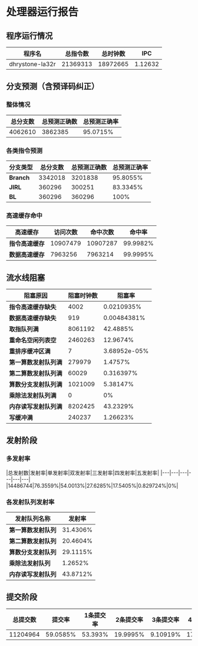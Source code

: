 # 处理器运行报告
## 程序运行情况
|程序名|总指令数|总时钟数|IPC|
|---|---|---|---|
|dhrystone-la32r|21369313|18972665|1.12632|

## 分支预测（含预译码纠正）
### 整体情况
|总分支数|总预测正确数|总预测正确率|
|---|---|---|
|4062610|3862385|95.0715%|

### 各类指令预测
|分支类型|总分支数|总预测正确数|总预测正确率|
|---|---|---|---|
|**Branch**| 3342018 | 3201838 | 95.8055%|
|**JIRL**| 360296 | 300251 | 83.3345%|
|**BL**| 360296 | 360296 | 100%|

### 高速缓存命中
|高速缓存|访问次数|命中次数|命中率|
|---|---|---|---|
|**指令高速缓存**| 10907479 | 10907287 | 99.9982%|
|**数据高速缓存**| 7963256 | 7963214 | 99.9995%|
## 流水线阻塞
|阻塞原因|阻塞时钟数|阻塞率|
|---|---|---|
|**指令高速缓存缺失**| 4002 | 0.0210935%|
|**数据高速缓存缺失**| 919 | 0.00484381%|
|**取指队列满**| 8061192 | 42.4885%|
|**重命名空闲列表空**|2460263 | 12.9674%|
|**重排序缓冲区满**|7 | 3.68952e-05%|
|**第一算数发射队列满**|279979 | 1.4757%|
|**第二算数发射队列满**|60029 | 0.316397%|
|**算数分支发射队列满**|1021009 | 5.38147%|
|**乘除法发射队列满**|0 | 0%|
|**内存读写发射队列满**|8202425 | 43.2329%|
|**写缓冲满**|240237 | 1.26623%|

## 发射阶段
### 多发射率
|总发射数|发射率|单发射率|双发射率|三发射率|四发射率|五发射率|
|---|---|---|---|---|---|
|14486744|76.3559%|54.0013%|27.6285%|17.5405%|0.829724%|0%|

### 各发射队列发射率
|发射队列名称|发射率|
|---|---|
|**第一算数发射队列**|31.4306%|
|**第二算数发射队列**|20.4604%|
|**算数分支发射队列**|29.1115%|
|**乘除法发射队列**|1.2652%|
|**内存读写发射队列**|43.8712%|

## 提交阶段
|总提交数|提交率|1条提交率|2条提交率|3条提交率|4条提交率|
|---|---|---|---|---|---|
|11204964|59.0585%|53.393%|19.9995%|9.10919%|17.4984%|
